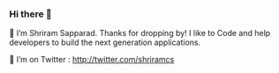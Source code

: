 ### Hi there 👋

🔭 I’m Shriram Sapparad. Thanks for dropping by! I like to Code and help developers to build the next generation applications.

🤔 I’m on Twitter : http://twitter.com/shriramcs
